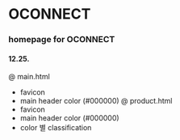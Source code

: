 # OCONNECT

### homepage for OCONNECT
#### 12.25.
@ main.html
- favicon
- main header color (#000000)
@ product.html
- favicon
- main header color (#000000)
- color 별 classification
